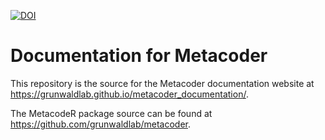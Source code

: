 [![DOI](https://zenodo.org/badge/65229232.svg)](https://zenodo.org/badge/latestdoi/65229232)

# Documentation for Metacoder

This repository is the source for the Metacoder documentation website at https://grunwaldlab.github.io/metacoder_documentation/.

The MetacodeR package source can be found at https://github.com/grunwaldlab/metacoder.
